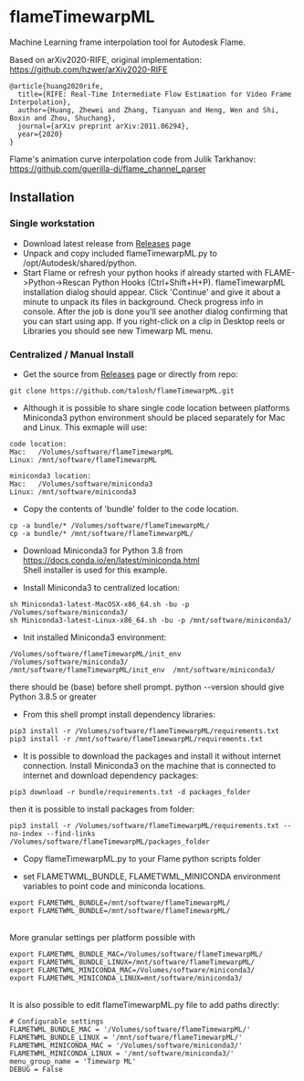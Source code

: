 # flameTimewarpML
Machine Learning frame interpolation tool for Autodesk Flame.  

Based on arXiv2020-RIFE, original implementation: https://github.com/hzwer/arXiv2020-RIFE
```
@article{huang2020rife,
  title={RIFE: Real-Time Intermediate Flow Estimation for Video Frame Interpolation},
  author={Huang, Zhewei and Zhang, Tianyuan and Heng, Wen and Shi, Boxin and Zhou, Shuchang},
  journal={arXiv preprint arXiv:2011.06294},
  year={2020}
}
```
Flame's animation curve interpolation code from Julik Tarkhanov:
https://github.com/guerilla-di/flame_channel_parser

## Installation
### Single workstation

* Download latest release from [Releases](https://github.com/talosh/flameTimewarpML/releases) page
* Unpack and copy included flameTimewarpML.py to /opt/Autodesk/shared/python.
* Start Flame or refresh your python hooks if already started with FLAME->Python->Rescan Python Hooks (Ctrl+Shift+H+P). flameTimewarpML installation dialog should appear. Click 'Continue' and give it about a minute to unpack its files in background. Check progress info in console. After the job is done you'll see another dialog confirming that you can start using app. If you right-click on a clip in Desktop reels or Libraries you should see new Timewarp ML menu.

### Centralized / Manual Install

* Get the source from [Releases](https://github.com/talosh/flameTimewarpML/releases) page or directly from repo:
```
git clone https://github.com/talosh/flameTimewarpML.git
```
* Although it is possible to share single code location between platforms Miniconda3 python environment should be placed separately for Mac and Linux.
This exmaple will use:

```
code location:
Mac:   /Volumes/software/flameTimewarpML 
Linux: /mnt/software/flameTimewarpML

miniconda3 location:
Mac:   /Volumes/software/miniconda3
Linux: /mnt/software/miniconda3
```

* Copy the contents of 'bundle' folder to the code location.
```
cp -a bundle/* /Volumes/software/flameTimewarpML/
cp -a bundle/* /mnt/software/flameTimewarpML/
```

* Download Miniconda3 for Python 3.8 from https://docs.conda.io/en/latest/miniconda.html
<br>Shell installer is used for this example.

* Install Miniconda3 to centralized location:
```
sh Miniconda3-latest-MacOSX-x86_64.sh -bu -p /Volumes/software/miniconda3/
sh Miniconda3-latest-Linux-x86_64.sh -bu -p /mnt/software/miniconda3/
```

* Init installed Miniconda3 environment:
```
/Volumes/software/flameTimewarpML/init_env  /Volumes/software/miniconda3/
/mnt/software/flameTimewarpML/init_env  /mnt/software/miniconda3/
```

there should be (base) before shell prompt. python --version should give Python 3.8.5 or greater

* From this shell prompt install dependency libraries:
```
pip3 install -r /Volumes/software/flameTimewarpML/requirements.txt
pip3 install -r /mnt/software/flameTimewarpML/requirements.txt
```

* It is possible to download the packages and install it without internet connection. Install Miniconda3 on the machine that is connected to internet and download dependency packages:
```
pip3 download -r bundle/requirements.txt -d packages_folder
```
then it is possible to install packages from folder:
```
pip3 install -r /Volumes/software/flameTimewarpML/requirements.txt --no-index --find-links /Volumes/software/flameTimewarpML/packages_folder
```
* Copy flameTimewarpML.py to your Flame python scripts folder

* set FLAMETWML_BUNDLE, FLAMETWML_MINICONDA environment variables to point code and miniconda locations.
```
export FLAMETWML_BUNDLE=/mnt/software/flameTimewarpML/
export FLAMETWML_BUNDLE=/mnt/software/flameTimewarpML/
```
<br> More granular settings per platform possible with
```
export FLAMETWML_BUNDLE_MAC=/Volumes/software/flameTimewarpML/
export FLAMETWML_BUNDLE_LINUX=/mnt/software/flameTimewarpML/
export FLAMETWML_MINICONDA_MAC=/Volumes/software/miniconda3/
export FLAMETWML_MINICONDA_LINUX=mnt/software/miniconda3/
```
<br>It is also possible to edit flameTimewarpML.py file to add paths directly:

```
# Configurable settings
FLAMETWML_BUNDLE_MAC = '/Volumes/software/flameTimewarpML/'
FLAMETWML_BUNDLE_LINUX = '/mnt/software/flameTimewarpML/'
FLAMETWML_MINICONDA_MAC = '/Volumes/software/miniconda3/'
FLAMETWML_MINICONDA_LINUX = '/mnt/software/miniconda3/'
menu_group_name = 'Timewarp ML'
DEBUG = False
```
